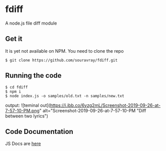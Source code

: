 # fdiff
A node.js file diff module

## Get it 
It is yet not available on NPM. You need to clone the repo
```
$ git clone https://github.com/souravray/fdiff.git
``` 
## Running the code
```
$ cd fdiff
$ npm i
$ node index.js -o samples/old.txt -n samples/new.txt
``` 
output:
![teminal out](https://i.ibb.co/6yzg2mL/Screenshot-2019-09-26-at-7-57-10-PM.png" alt="Screenshot-2019-09-26-at-7-57-10-PM "Diff between two lyrics")

## Code Documentation
JS Docs are [here](http://raysourav.com/fdiff/out/)
